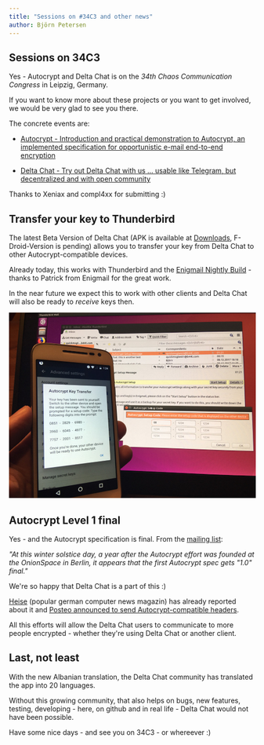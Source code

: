 ```yaml
---
title: "Sessions on #34C3 and other news"
author: Björn Petersen
---
```



## Sessions on 34C3

Yes - Autocrypt and Delta Chat is on the _34th Chaos Communication Congress_ in Leipzig, Germany.

If you want to know more about these projects or you want to get involved, we would be very glad to see you there.

The concrete events are:

* [Autocrypt - Introduction and practical demonstration to Autocrypt, an implemented specification for opportunistic e-mail end-to-end encryption](https://events.ccc.de/congress/2017/wiki/index.php/Session:Autocrypt)

* [Delta Chat - Try out Delta Chat with us ... usable like Telegram, but decentralized and with open community](https://events.ccc.de/congress/2017/wiki/index.php/Session:Delta_Chat)

Thanks to Xeniax and compl4xx for submitting :)


## Transfer your key to Thunderbird

The latest Beta Version of Delta Chat (APK is available at [Downloads](download), F-Droid-Version is pending) allows you to transfer your key from Delta Chat to other Autocrypt-compatible devices. 

Already today, this works with Thunderbird and the [Enigmail Nightly Build](https://autocrypt.org/install-autocrypt-enigmail.html) - thanks to Patrick from Enigmail for the great work.

In the near future we expect this to work with other clients and Delta Chat will also be ready to _receive_ keys then.


![Autocrypt Setup Message between Delta Chat and Thunderbird](../assets/blog/20171215-asm-delta-enigmail.jpg)


## Autocrypt Level 1 final

Yes - and the Autocrypt specification is final.  From the [mailing list](https://lists.mayfirst.org/pipermail/autocrypt/2017-December/000286.html):

_"At this winter solstice day, a year after the Autocrypt effort was founded at the OnionSpace in Berlin, it appears that the first Autocrypt spec gets "1.0" final."_

We're so happy that Delta Chat is a part of this :)

[Heise](https://www.heise.de/ix/meldung/Einfache-Mail-Verschluesselung-PGP-Helfer-Autocrypt-in-Version-1-0-vorgestellt-3924855.html) (popular german computer news magazin) has already reported about it and [Posteo announced to send Autocrypt-compatible headers](https://posteo.de/blog/neu-vereinfachte-e-mail-verschl%C3%BCsselung-mit-autocrypt-und-openpgp-header).

All this efforts will allow the Delta Chat users to communicate to more people encrypted - whether they're using Delta Chat or another client.


## Last, not least

With the new Albanian translation, the Delta Chat community has translated the app into 20 languages.

Without this growing community, that also helps on bugs, new features, testing, developing - here, on github and in real life - Delta Chat would not have been possible.

Have some nice days - and see you on 34C3 - or whereever :)
